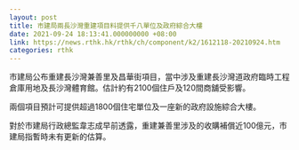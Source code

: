 ```yaml
---
layout: post
title: 市建局兩長沙灣重建項目料提供千八單位及政府綜合大樓
date: 2021-09-24 18:13:41.000000000 +08:00
link: https://news.rthk.hk/rthk/ch/component/k2/1612118-20210924.htm
categories: rthk
---
```


市建局公布重建長沙灣兼善里及昌華街項目，當中涉及重建長沙灣道政府臨時工程倉庫用地及長沙灣體育館。估計約有2100個住戶及120間商舖受影響。

兩個項目預計可提供超過1800個住宅單位及一座新的政府設施綜合大樓。

對於市建局行政總監韋志成早前透露，重建兼善里涉及的收購補償近100億元，市建局指暫時未有更新的估算。

